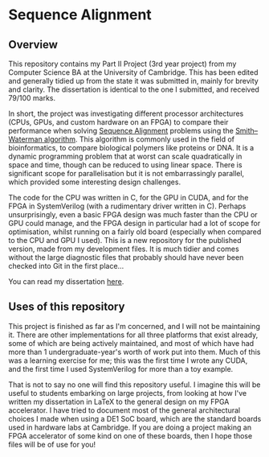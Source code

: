 # Sequence Alignment

## Overview

This repository contains my Part II Project (3rd year project) from my Computer Science BA at the University of
Cambridge. This has been edited and generally tidied up from the state it was submitted in, mainly for brevity and
clarity. The dissertation is identical to the one I submitted, and received 79/100 marks.

In short, the project was investigating different processor architectures (CPUs, GPUs, and custom hardware on an FPGA)
to compare their performance when solving [Sequence Alignment](https://en.wikipedia.org/wiki/Sequence_alignment)
problems using the [Smith–Waterman algorithm](https://en.wikipedia.org/wiki/Smith–Waterman_algorithm). This algorithm
is commonly used in the field of bioinformatics, to compare biological polymers like proteins or DNA. It is a
dynamic programming problem that at worst can scale quadratically in space and time, though can be reduced to using
linear space. There is significant scope for parallelisation but it is not embarrassingly parallel, which provided
some interesting design challenges.

The code for the CPU was written in C, for the GPU in CUDA, and for the FPGA in SystemVerilog (with a rudimentary
driver written in C). Perhaps unsurprisingly, even a basic FPGA design was much faster than the CPU or GPU could
manage, and the FPGA design in particular had a lot of scope for optimisation, whilst running on a fairly old board
(especially when compared to the CPU and GPU I used). This is a new repository for the published version, made from
my development files. It is much tidier and comes without the large diagnostic files that probably should have never
been checked into Git in the first place...

You can read my dissertation [here](./diss/diss.pdf).

## Uses of this repository

This project is finished as far as I'm concerned, and I will not be maintaining it. There are other implementations for
all three platforms that exist already, some of which are being actively maintained, and most of which have had more
than 1 undergraduate-year's worth of work put into them. Much of this was a learning exercise for me; this was the
first time I wrote any CUDA, and the first time I used SystemVerilog for more than a toy example.

That is not to say no one will find this repository useful. I imagine this will be useful to students embarking on
large projects, from looking at how I've written my dissertation in LaTeX to the general design on my FPGA accelerator.
I have tried to document most of the general architectural choices I made when using a DE1 SoC board, which are the
standard boards used in hardware labs at Cambridge. If you are doing a project making an FPGA accelerator of some kind
on one of these boards, then I hope those files will be of use for you!
